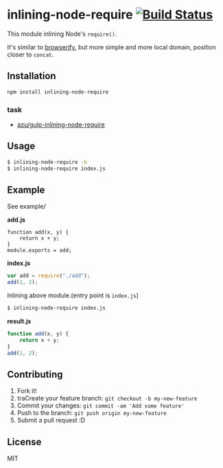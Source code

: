 # inlining-node-require [![Build Status](https://travis-ci.org/azu/inlining-node-require.png)](https://travis-ci.org/azu/inlining-node-require)

This module inlining Node's `require()`.

It's similar to [browserify](https://github.com/substack/node-browserify/ "browserify"), but more simple and more local domain,
position closer to `concat`.

## Installation

```sh
npm install inlining-node-require
```

### task

* [azu/gulp-inlining-node-require](https://github.com/azu/gulp-inlining-node-require "azu/gulp-inlining-node-require")


## Usage

``` sh
$ inlining-node-require -h
$ inlining-node-require index.js
```

## Example

See example/


__add.js__

```
function add(x, y) {
    return x + y;
}
module.exports = add;
```

__index.js__

``` js
var add = require("./add");
add(1, 2);
```

Inlining above module.(entry point is `index.js`)

``` sh
$ inlining-node-require index.js
```

__result.js__

```js
function add(x, y) {
    return x + y;
}
add(1, 2);
```

## Contributing

1. Fork it!
2. traCreate your feature branch: `git checkout -b my-new-feature`
3. Commit your changes: `git commit -am 'Add some feature'`
4. Push to the branch: `git push origin my-new-feature`
5. Submit a pull request :D

## License

MIT
